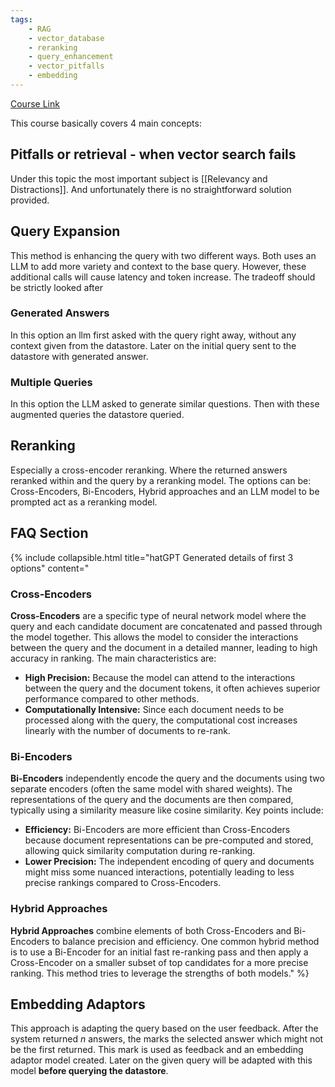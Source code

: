 ```yaml
---
tags:
    - RAG 
    - vector_database 
    - reranking 
    - query_enhancement 
    - vector_pitfalls 
    - embedding 
---
```



[Course Link](https://learn.deeplearning.ai/accomplishments/d540d1c3-69d5-442d-99f7-498c3650783b)

This course basically covers 4 main concepts:
## Pitfalls or retrieval - when vector search fails 
Under this topic the most important subject is [[Relevancy and Distractions]]. And unfortunately there is no straightforward solution provided.

## Query Expansion
This method is enhancing the query with two different ways. Both uses an LLM to add more variety and context to the base query. However, these additional calls will cause latency and token increase. The tradeoff should be strictly looked after
### Generated Answers
In this option an llm first asked with the query right away, without any context given from the datastore. Later on the initial query sent to the datastore with generated answer. 
### Multiple Queries
In this option the LLM asked to generate similar questions. Then with these augmented queries the datastore queried. 

## Reranking
Especially a cross-encoder reranking. Where the returned answers reranked within and the query by a reranking model. The options can be: Cross-Encoders, Bi-Encoders, Hybrid approaches and an LLM model to be prompted act as a reranking model.


## FAQ Section

{% include collapsible.html title="hatGPT Generated details of first 3 options" content="
### Cross-Encoders 
**Cross-Encoders** are a specific type of neural network model where the query and each candidate document are concatenated and passed through the model together. This allows the model to consider the interactions between the query and the document in a detailed manner, leading to high accuracy in ranking. The main characteristics are:
 
- **High Precision:** Because the model can attend to the interactions between the query and the document tokens, it often achieves superior performance compared to other methods.
- **Computationally Intensive:** Since each document needs to be processed along with the query, the computational cost increases linearly with the number of documents to re-rank.

### Bi-Encoders
**Bi-Encoders** independently encode the query and the documents using two separate encoders (often the same model with shared weights). The representations of the query and the documents are then compared, typically using a similarity measure like cosine similarity. Key points include:
 
- **Efficiency:** Bi-Encoders are more efficient than Cross-Encoders because document representations can be pre-computed and stored, allowing quick similarity computation during re-ranking.
- **Lower Precision:** The independent encoding of query and documents might miss some nuanced interactions, potentially leading to less precise rankings compared to Cross-Encoders. 
### Hybrid Approaches
**Hybrid Approaches** combine elements of both Cross-Encoders and Bi-Encoders to balance precision and efficiency. One common hybrid method is to use a Bi-Encoder for an initial fast re-ranking pass and then apply a Cross-Encoder on a smaller subset of top candidates for a more precise ranking. This method tries to leverage the strengths of both models." %}

## Embedding Adaptors
This approach is adapting the query based on the user feedback. After the system returned $n$ answers, the marks the selected answer which might not be the first returned. This mark is used as feedback and an embedding adaptor model created. Later on the given query will be adapted with this model **before querying the datastore**. 

